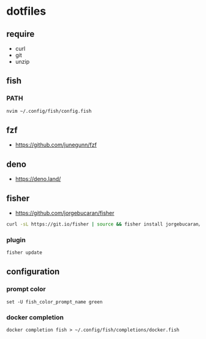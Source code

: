 # dotfiles

## require

- curl
- git
- unzip

## fish

### PATH

```bash
nvim ~/.config/fish/config.fish
```

## fzf

- <https://github.com/junegunn/fzf>

## deno

- <https://deno.land/>

## fisher

- <https://github.com/jorgebucaran/fisher>

```bash
curl -sL https://git.io/fisher | source && fisher install jorgebucaran/fisher
```

### plugin

```bash
fisher update
```

## configuration

### prompt color

```shell
set -U fish_color_prompt_name green
```

### docker completion

```shell
docker completion fish > ~/.config/fish/completions/docker.fish
```
